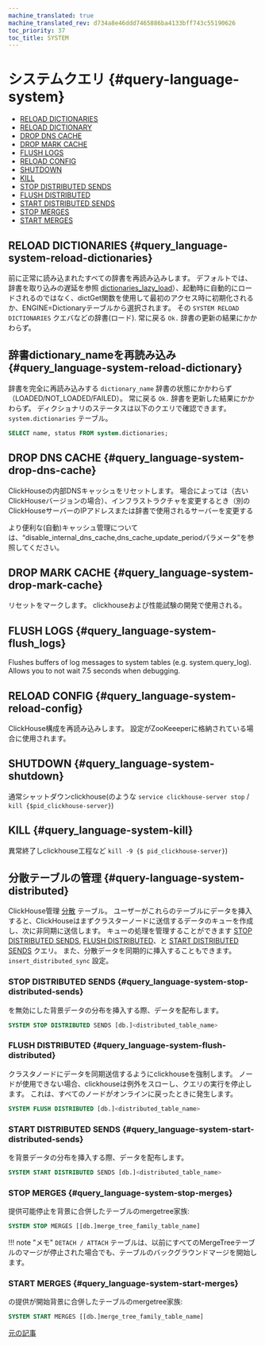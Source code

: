 ```yaml
---
machine_translated: true
machine_translated_rev: d734a8e46ddd7465886ba4133bff743c55190626
toc_priority: 37
toc_title: SYSTEM
---
```


# システムクエリ {#query-language-system}

-   [RELOAD DICTIONARIES](#query_language-system-reload-dictionaries)
-   [RELOAD DICTIONARY](#query_language-system-reload-dictionary)
-   [DROP DNS CACHE](#query_language-system-drop-dns-cache)
-   [DROP MARK CACHE](#query_language-system-drop-mark-cache)
-   [FLUSH LOGS](#query_language-system-flush_logs)
-   [RELOAD CONFIG](#query_language-system-reload-config)
-   [SHUTDOWN](#query_language-system-shutdown)
-   [KILL](#query_language-system-kill)
-   [STOP DISTRIBUTED SENDS](#query_language-system-stop-distributed-sends)
-   [FLUSH DISTRIBUTED](#query_language-system-flush-distributed)
-   [START DISTRIBUTED SENDS](#query_language-system-start-distributed-sends)
-   [STOP MERGES](#query_language-system-stop-merges)
-   [START MERGES](#query_language-system-start-merges)

## RELOAD DICTIONARIES {#query_language-system-reload-dictionaries}

前に正常に読み込まれたすべての辞書を再読み込みします。
デフォルトでは、辞書を取り込みの遅延を参照 [dictionaries\_lazy\_load](../../operations/server-configuration-parameters/settings.md#server_configuration_parameters-dictionaries_lazy_load)）、起動時に自動的にロードされるのではなく、dictGet関数を使用して最初のアクセス時に初期化されるか、ENGINE=Dictionaryテーブルから選択されます。 その `SYSTEM RELOAD DICTIONARIES` クエバなどの辞書(ロード).
常に戻る `Ok.` 辞書の更新の結果にかかわらず。

## 辞書dictionary\_nameを再読み込み {#query_language-system-reload-dictionary}

辞書を完全に再読み込みする `dictionary_name` 辞書の状態にかかわらず（LOADED/NOT\_LOADED/FAILED）。
常に戻る `Ok.` 辞書を更新した結果にかかわらず。
ディクショナリのステータスは以下のクエリで確認できます。 `system.dictionaries` テーブル。

``` sql
SELECT name, status FROM system.dictionaries;
```

## DROP DNS CACHE {#query_language-system-drop-dns-cache}

ClickHouseの内部DNSキャッシュをリセットします。 場合によっては（古いClickHouseバージョンの場合）、インフラストラクチャを変更するとき（別のClickHouseサーバーのIPアドレスまたは辞書で使用されるサーバーを変更する

より便利な(自動)キャッシュ管理については、“disable\_internal\_dns\_cache,dns\_cache\_update\_periodパラメータ”を参照してください。

## DROP MARK CACHE {#query_language-system-drop-mark-cache}

リセットをマークします。 clickhouseおよび性能試験の開発で使用される。

## FLUSH LOGS {#query_language-system-flush_logs}

Flushes buffers of log messages to system tables (e.g. system.query\_log). Allows you to not wait 7.5 seconds when debugging.

## RELOAD CONFIG {#query_language-system-reload-config}

ClickHouse構成を再読み込みします。 設定がZooKeeeperに格納されている場合に使用されます。

## SHUTDOWN {#query_language-system-shutdown}

通常シャットダウンclickhouse(のような `service clickhouse-server stop` / `kill {$pid_clickhouse-server}`)

## KILL {#query_language-system-kill}

異常終了しclickhouse工程など `kill -9 {$ pid_clickhouse-server}`)

## 分散テーブルの管理 {#query-language-system-distributed}

ClickHouse管理 [分散](../../engines/table-engines/special/distributed.md) テーブル。 ユーザーがこれらのテーブルにデータを挿入すると、ClickHouseはまずクラスターノードに送信するデータのキューを作成し、次に非同期に送信します。 キューの処理を管理することができます [STOP DISTRIBUTED SENDS](#query_language-system-stop-distributed-sends), [FLUSH DISTRIBUTED](#query_language-system-flush-distributed)、と [START DISTRIBUTED SENDS](#query_language-system-start-distributed-sends) クエリ。 また、分散データを同期的に挿入することもできます。 `insert_distributed_sync` 設定。

### STOP DISTRIBUTED SENDS {#query_language-system-stop-distributed-sends}

を無効にした背景データの分布を挿入する際、データを配布します。

``` sql
SYSTEM STOP DISTRIBUTED SENDS [db.]<distributed_table_name>
```

### FLUSH DISTRIBUTED {#query_language-system-flush-distributed}

クラスタノードにデータを同期送信するようにclickhouseを強制します。 ノードが使用できない場合、clickhouseは例外をスローし、クエリの実行を停止します。 これは、すべてのノードがオンラインに戻ったときに発生します。

``` sql
SYSTEM FLUSH DISTRIBUTED [db.]<distributed_table_name>
```

### START DISTRIBUTED SENDS {#query_language-system-start-distributed-sends}

を背景データの分布を挿入する際、データを配布します。

``` sql
SYSTEM START DISTRIBUTED SENDS [db.]<distributed_table_name>
```

### STOP MERGES {#query_language-system-stop-merges}

提供可能停止を背景に合併したテーブルのmergetree家族:

``` sql
SYSTEM STOP MERGES [[db.]merge_tree_family_table_name]
```

!!! note "メモ"
    `DETACH / ATTACH` テーブルは、以前にすべてのMergeTreeテーブルのマージが停止された場合でも、テーブルのバックグラウンドマージを開始します。

### START MERGES {#query_language-system-start-merges}

の提供が開始背景に合併したテーブルのmergetree家族:

``` sql
SYSTEM START MERGES [[db.]merge_tree_family_table_name]
```

[元の記事](https://clickhouse.tech/docs/en/query_language/system/) <!--hide-->
